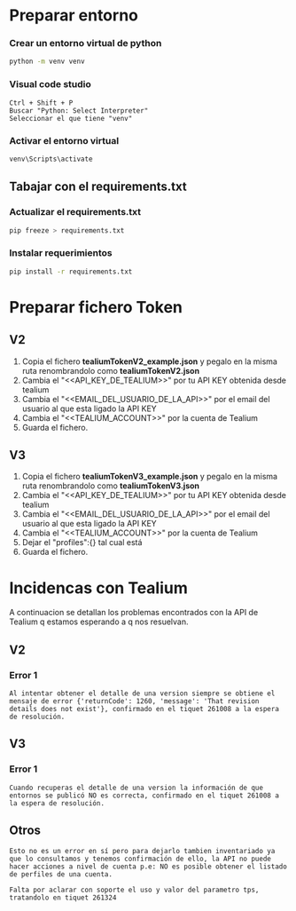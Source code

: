 # Preparar entorno

### Crear un entorno virtual de python
```sh
python -m venv venv
```

### Visual code studio
    Ctrl + Shift + P
    Buscar "Python: Select Interpreter"
    Seleccionar el que tiene "venv"

### Activar el entorno virtual
```sh
venv\Scripts\activate
```

## Tabajar con el requirements.txt
### Actualizar el requirements.txt
```sh
pip freeze > requirements.txt
```

### Instalar requerimientos
```sh
pip install -r requirements.txt
```


# Preparar fichero Token

## V2
1. Copia el fichero **tealiumTokenV2_example.json** y pegalo en la misma ruta renombrandolo como **tealiumTokenV2.json**
2. Cambia el "<<API_KEY_DE_TEALIUM>>" por tu API KEY obtenida desde tealium
3. Cambia el "<<EMAIL_DEL_USUARIO_DE_LA_API>>" por el email del usuario al que esta ligado la API KEY
4. Cambia el "<<TEALIUM_ACCOUNT>>" por la cuenta de Tealium
5. Guarda el fichero.

## V3
1. Copia el fichero **tealiumTokenV3_example.json** y pegalo en la misma ruta renombrandolo como **tealiumTokenV3.json**
2. Cambia el "<<API_KEY_DE_TEALIUM>>" por tu API KEY obtenida desde tealium
3. Cambia el "<<EMAIL_DEL_USUARIO_DE_LA_API>>" por el email del usuario al que esta ligado la API KEY
4. Cambia el "<<TEALIUM_ACCOUNT>>" por la cuenta de Tealium
5. Dejar el "profiles":{} tal cual está
6. Guarda el fichero.


# Incidencas con Tealium

A continuacion se detallan los problemas encontrados con la API de Tealium q estamos esperando a q nos resuelvan.

## V2

### Error 1
    Al intentar obtener el detalle de una version siempre se obtiene el mensaje de error {'returnCode': 1260, 'message': 'That revision details does not exist'}, confirmado en el tiquet 261008 a la espera de resolución.

## V3

### Error 1
    Cuando recuperas el detalle de una version la información de que entornos se publicó NO es correcta, confirmado en el tiquet 261008 a la espera de resolución.

## Otros
    Esto no es un error en sí pero para dejarlo tambien inventariado ya que lo consultamos y tenemos confirmación de ello, la API no puede hacer acciones a nivel de cuenta p.e: NO es posible obtener el listado de perfiles de una cuenta.

    Falta por aclarar con soporte el uso y valor del parametro tps, tratandolo en tiquet 261324